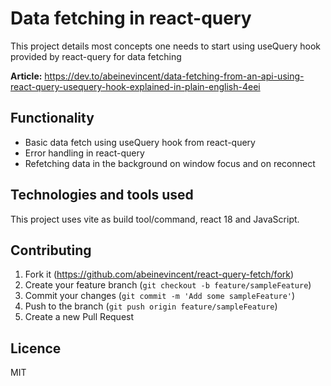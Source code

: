 # Data fetching in react-query
This project details most concepts one needs to start using useQuery hook provided by react-query for data fetching

**Article:** https://dev.to/abeinevincent/data-fetching-from-an-api-using-react-query-usequery-hook-explained-in-plain-english-4eei

## Functionality

- Basic data fetch using useQuery hook from react-query 
- Error handling in react-query
- Refetching data in the background on window focus and on reconnect

## Technologies and tools used
This project uses vite as build tool/command, react 18 and JavaScript. 

## Contributing

1. Fork it (<https://github.com/abeinevincent/react-query-fetch/fork>)
2. Create your feature branch (`git checkout -b feature/sampleFeature`)
3. Commit your changes (`git commit -m 'Add some sampleFeature'`)
4. Push to the branch (`git push origin feature/sampleFeature`)
5. Create a new Pull Request

## Licence

MIT
